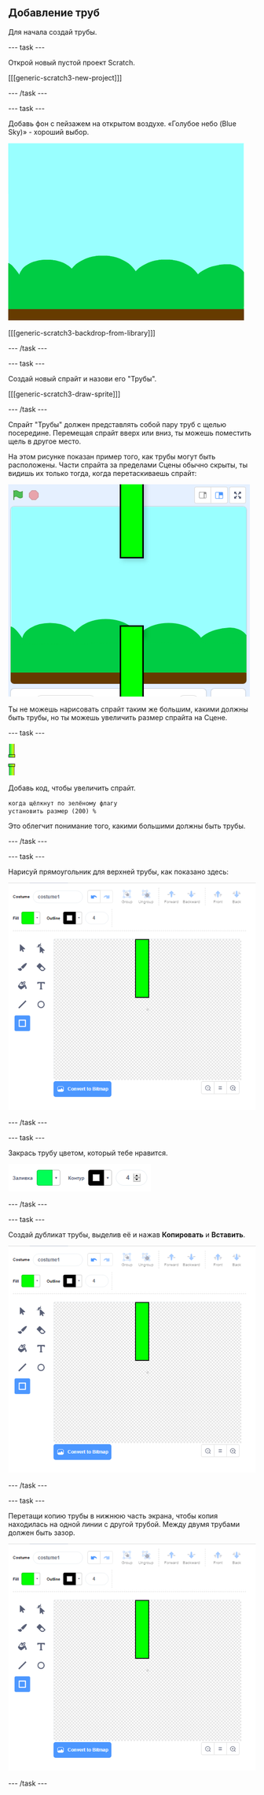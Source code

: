 ## Добавление труб

Для начала создай трубы.

\--- task \---

Открой новый пустой проект Scratch.

[[[generic-scratch3-new-project]]]

\--- /task \---

\--- task \---

Добавь фон с пейзажем на открытом воздухе. «Голубое небо (Blue Sky)» - хороший выбор.

![скриншот](images/flappy-stage.png)

[[[generic-scratch3-backdrop-from-library]]]

\--- /task \---

\--- task \---

Создай новый спрайт и назови его "Трубы".

[[[generic-scratch3-draw-sprite]]]

\--- /task \---

Спрайт "Трубы" должен представлять собой пару труб с щелью посередине. Перемещая спрайт вверх или вниз, ты можешь поместить щель в другое место.

На этом рисунке показан пример того, как трубы могут быть расположены. Части спрайта за пределами Сцены обычно скрыты, ты видишь их только тогда, когда перетаскиваешь спрайт:

![скриншот](images/flappy-pipes-position.png)

Ты не можешь нарисовать спрайт таким же большим, какими должны быть трубы, но ты можешь увеличить размер спрайта на Сцене.

\--- task \---

![спрайт труб](images/pipes-sprite.png)

Добавь код, чтобы увеличить спрайт.

```blocks3
когда щёлкнут по зелёному флагу
установить размер (200) %
```

Это облегчит понимание того, какими большими должны быть трубы.

\--- /task \---

\--- task \---

Нарисуй прямоугольник для верхней трубы, как показано здесь:

![прямоугольник для трубы](images/flappy-pipes-rectangle.png)

\--- /task \---

\--- task \---

Закрась трубу цветом, который тебе нравится.

![закрасить прямоугольник](images/flappy-pipes-fill-rectangle.png)

\--- /task \---

\--- task \---

Создай дубликат трубы, выделив её и нажав **Копировать** и **Вставить**.

![скопировать и вставить трубу](images/flappy-pipes-rectangle.png)

\--- /task \---

\--- task \---

Перетащи копию трубы в нижнюю часть экрана, чтобы копия находилась на одной линии с другой трубой. Между двумя трубами должен быть зазор.

![скриншот](images/flappy-pipes-rectangle.png)

\--- /task \---